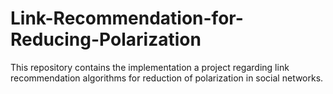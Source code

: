 # Link-Recommendation-for-Reducing-Polarization

This repository contains the implementation a project regarding link recommendation algorithms for reduction of polarization in social networks.
